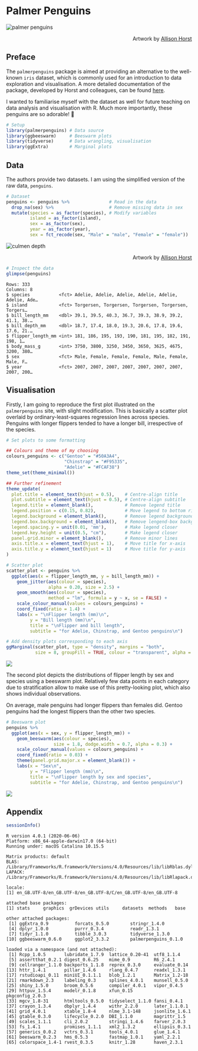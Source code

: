 Palmer Penguins
================

![palmer penguins](palmer-penguins.png)

<div style="text-align: right">

Artwork by [Allison Horst](https://www.allisonhorst.com)

</div>

## Preface

The `palmerpenguins` package is aimed at providing an alternative to the
well-known `iris` dataset, which is commonly used for an introduction to
data exploration and visualisation. A more detailed documentation of the
package, developed by Horst and colleagues, can be found
[here](https://allisonhorst.github.io/palmerpenguins/).

I wanted to familiarise myself with the dataset as well for future
teaching on data analysis and visualisation with R. Much more
importantly, these penguins are so adorable\! 🐧

``` r
# Setup
library(palmerpenguins) # Data source
library(ggbeeswarm)     # Beeswarm plots
library(tidyverse)      # Data wrangling, visualisation
library(ggExtra)        # Marginal plots
```

## Data

The authors provide two datasets. I am using the simplified version of
the raw data, `penguins`.

``` r
# Dataset
penguins <- penguins %>%               # Read in the data
  drop_na(sex) %>%                     # Remove missing data in sex
  mutate(species = as_factor(species), # Modify variables
         island = as_factor(island),
         sex = as_factor(sex),
         year = as_factor(year),
         sex = fct_recode(sex, "Male" = "male", "Female" = "female"))
```

![culmen depth](culmen_depth.png)

<div style="text-align: right">

Artwork by [Allison Horst](https://www.allisonhorst.com)

</div>

``` r
# Inspect the data
glimpse(penguins)
```

    Rows: 333
    Columns: 8
    $ species           <fct> Adelie, Adelie, Adelie, Adelie, Adelie, Adelie, Ade…
    $ island            <fct> Torgersen, Torgersen, Torgersen, Torgersen, Torgers…
    $ bill_length_mm    <dbl> 39.1, 39.5, 40.3, 36.7, 39.3, 38.9, 39.2, 41.1, 38.…
    $ bill_depth_mm     <dbl> 18.7, 17.4, 18.0, 19.3, 20.6, 17.8, 19.6, 17.6, 21.…
    $ flipper_length_mm <int> 181, 186, 195, 193, 190, 181, 195, 182, 191, 198, 1…
    $ body_mass_g       <int> 3750, 3800, 3250, 3450, 3650, 3625, 4675, 3200, 380…
    $ sex               <fct> Male, Female, Female, Female, Male, Female, Male, F…
    $ year              <fct> 2007, 2007, 2007, 2007, 2007, 2007, 2007, 2007, 200…

## Visualisation

Firstly, I am going to reproduce the first plot illustrated on the
`palmerpenguins` site, with slight modification. This is basically a
scatter plot overlaid by ordinary-least-squares regression lines across
species. Penguins with longer flippers tended to have a longer bill,
irrespective of the species.

``` r
# Set plots to some formatting

## Colours and theme of my choosing
colours_penguins <- c("Gentoo" = "#50A3A4",
                      "Chinstrap" = "#F95335",
                      "Adelie" = "#FCAF38")
theme_set(theme_minimal())

## Further refinement
theme_update(
  plot.title = element_text(hjust = 0.5),    # Centre-align title
  plot.subtitle = element_text(hjust = 0.5), # Centre-align subtitle
  legend.title = element_blank(),            # Remove legend title
  legend.position = c(0.15, 0.82),           # Move legend to bottom right
  legend.background = element_blank(),       # Remove legend background
  legend.box.background = element_blank(),   # Remove lengend-box background
  legend.spacing.y = unit(0.01, 'mm'),       # Make legend closer
  legend.key.height = unit(0.5, "cm"),       # Make legend closer
  panel.grid.minor = element_blank(),        # Remove minor lines
  axis.title.x = element_text(hjust = 1),    # Move title for x-axis
  axis.title.y = element_text(hjust = 1)     # Move title for y-axis
)
```

``` r
# Scatter plot
scatter_plot <- penguins %>% 
  ggplot(aes(x = flipper_length_mm, y = bill_length_mm)) +
    geom_jitter(aes(colour = species),
                alpha = 0.20, size = 2.5) +
    geom_smooth(aes(colour = species),
                method = "lm", formula = y ~ x, se = FALSE) +
    scale_colour_manual(values = colours_penguins) +
    coord_fixed(ratio = 1.4) +
    labs(x = "\nFlipper length (mm)\n",
         y = "Bill length (mm)\n",
         title = "\nFlipper and bill length",
         subtitle = "for Adelie, Chinstrap, and Gentoo penguins\n")

# Add density plots corresponding to each axis
ggMarginal(scatter_plot, type = "density", margins = "both",
           size = 8, groupFill = TRUE, colour = "transparent", alpha = 0.25)
```

<img src="palmer-penguins_files/figure-gfm/scatter-plot-1.png" style="display: block; margin: auto;" />

The second plot depicts the distributions of flipper length by sex and
species using a beeswarm plot. Relatively few data points in each
category due to stratification allow to make use of this pretty-looking
plot, which also shows individual observations.

On average, male penguins had longer flippers than females did. Gentoo
penguins had the longest flippers than the other two species.

``` r
# Beeswarm plot
penguins %>% 
  ggplot(aes(x = sex, y = flipper_length_mm)) +
    geom_beeswarm(aes(colour = species),
                  size = 1.8, dodge.width = 0.7, alpha = 0.3) +
    scale_colour_manual(values = colours_penguins) +
    coord_fixed(ratio = 0.03) +
    theme(panel.grid.major.x = element_blank()) +
    labs(x = "Sex\n",
         y = "Flipper length (mm)\n",
         title = "\nFlipper length by sex and species",
         subtitle = "for Adelie, Chinstrap, and Gentoo penguins\n")
```

<img src="palmer-penguins_files/figure-gfm/beeswarm-plot-1.png" style="display: block; margin: auto;" />

## Appendix

``` r
sessionInfo()
```

``` 
R version 4.0.1 (2020-06-06)
Platform: x86_64-apple-darwin17.0 (64-bit)
Running under: macOS Catalina 10.15.5

Matrix products: default
BLAS:   /Library/Frameworks/R.framework/Versions/4.0/Resources/lib/libRblas.dylib
LAPACK: /Library/Frameworks/R.framework/Versions/4.0/Resources/lib/libRlapack.dylib

locale:
[1] en_GB.UTF-8/en_GB.UTF-8/en_GB.UTF-8/C/en_GB.UTF-8/en_GB.UTF-8

attached base packages:
[1] stats     graphics  grDevices utils     datasets  methods   base     

other attached packages:
 [1] ggExtra_0.9          forcats_0.5.0        stringr_1.4.0       
 [4] dplyr_1.0.0          purrr_0.3.4          readr_1.3.1         
 [7] tidyr_1.1.0          tibble_3.0.3         tidyverse_1.3.0     
[10] ggbeeswarm_0.6.0     ggplot2_3.3.2        palmerpenguins_0.1.0

loaded via a namespace (and not attached):
 [1] Rcpp_1.0.5       lubridate_1.7.9  lattice_0.20-41  utf8_1.1.4      
 [5] assertthat_0.2.1 digest_0.6.25    mime_0.9         R6_2.4.1        
 [9] cellranger_1.1.0 backports_1.1.8  reprex_0.3.0     evaluate_0.14   
[13] httr_1.4.1       pillar_1.4.6     rlang_0.4.7      readxl_1.3.1    
[17] rstudioapi_0.11  miniUI_0.1.1.1   blob_1.2.1       Matrix_1.2-18   
[21] rmarkdown_2.3    labeling_0.3     splines_4.0.1    munsell_0.5.0   
[25] shiny_1.5.0      broom_0.5.6      compiler_4.0.1   vipor_0.4.5     
[29] httpuv_1.5.4     modelr_0.1.8     xfun_0.15        pkgconfig_2.0.3 
[33] mgcv_1.8-31      htmltools_0.5.0  tidyselect_1.1.0 fansi_0.4.1     
[37] crayon_1.3.4     dbplyr_1.4.4     withr_2.2.0      later_1.1.0.1   
[41] grid_4.0.1       xtable_1.8-4     nlme_3.1-148     jsonlite_1.6.1  
[45] gtable_0.3.0     lifecycle_0.2.0  DBI_1.1.0        magrittr_1.5    
[49] scales_1.1.1     cli_2.0.2        stringi_1.4.6    farver_2.0.3    
[53] fs_1.4.1         promises_1.1.1   xml2_1.3.2       ellipsis_0.3.1  
[57] generics_0.0.2   vctrs_0.3.1      tools_4.0.1      glue_1.4.1      
[61] beeswarm_0.2.3   hms_0.5.3        fastmap_1.0.1    yaml_2.2.1      
[65] colorspace_1.4-1 rvest_0.3.5      knitr_1.28       haven_2.3.1     
```
